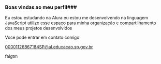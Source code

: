 ### Boas vindas ao meu perfil###


Eu estou estudando na Alura
eu estou me desenvolvendo na linguagem JavaScript
utilizo esse espaço para minha organização e compartilhamento dos meus projetos desenvolvidos

Voce pode entrar em contato comigo

00001126867184SP@al.educacao.sp.gov.br

falgtm

